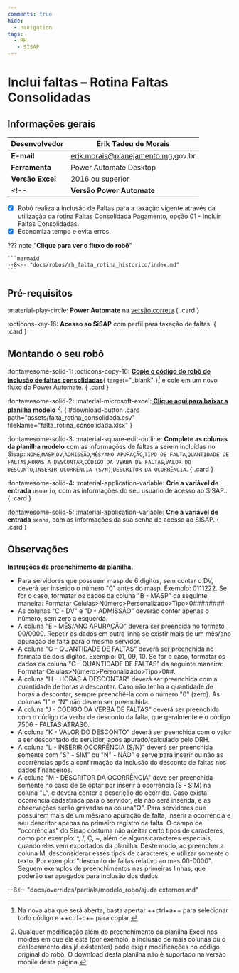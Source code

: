 ```yaml
---
comments: true
hide:
  - navigation
tags:
  - RH
   - SISAP
---
```


# Inclui faltas – Rotina Faltas Consolidadas


## Informações gerais

| **Desenvolvedor**| Erik Tadeu de Morais  |
| ----------- | ------------------------------------ |
| **E-mail**       | erik.morais@planejamento.mg,gov.br|
| **Ferramenta**    | Power Automate Desktop |
| **Versão Excel**    | 2016 ou superior |
<!-- | **Versão Power Automate**    | 2.39.00239.23332 | -->

- [x] Robô realiza a inclusão de Faltas para a taxação vigente através da utilização da rotina Faltas Consolidada Pagamento, opção 01 - Incluir Faltas Consolidadas.
- [x] Economiza tempo e evita erros.

??? note "**Clique para ver o fluxo do robô**"

    ```mermaid
    --8<-- "docs/robos/rh_falta_rotina_historico/index.md"
    ```

## Pré-requisitos

<div class="grid" markdown>

:material-play-circle: __Power Automate__ na [versão correta](#informacoes-gerais)
{ .card }

:octicons-key-16: __Acesso ao SiSAP__ com perfil para taxação de faltas.
{ .card }

</div>

## Montando o seu robô

<div class="grid" markdown>

:fontawesome-solid-1: :octicons-copy-16: [__Copie o código do robô de inclusão de faltas consolidadas__](https://raw.githubusercontent.com/automatiza-mg/biblioteca-de-robos/refs/heads/main/robos/site/scap/falta_rotina_consolidadas/falta_rotina_consolidadas.txt){ target="_blank" }[^1] e cole em um novo fluxo do Power Automate.
{ .card }

:fontawesome-solid-2: :material-microsoft-excel:[ __Clique aqui para baixar a planilha modelo__](javascript:void(0);) [^2].
{ #download-button .card path="assets/falta_rotina_consolidada.csv" fileName="falta_rotina_consolidada.xlsx" }

:fontawesome-solid-3: :material-square-edit-outline: __Complete as colunas da planilha modelo__ com as informações de faltas a serem incluídas no Sisap: `NOME`,`MASP`,`DV`,`ADMISSÃO`,`MÊS/ANO APURAÇÃO`,`TIPO DE FALTA`,`QUANTIDADE DE FALTAS`,`HORAS A DESCONTAR`,`CÓDIGO DA VERBA DE FALTAS`,`VALOR DO DESCONTO`,`INSERIR OCORRÊNCIA (S/N)`,`DESCRITOR DA OCORRÊNCIA`.
{ .card }

:fontawesome-solid-4: :material-application-variable: __Crie a variável de entrada__ `usuario`, com as informações do seu usuário de acesso ao SISAP..
{ .card }

:fontawesome-solid-5: :material-application-variable: __Crie a variável de entrada__ `senha`, com as informações da sua senha de acesso ao SISAP.
{ .card }

</div>

## Observações 

__Instruções de preenchimento da planilha.__

- Para servidores que possuem masp de 6 digitos, sem contar o DV, deverá ser inserido o número "0" antes do masp. Exemplo: 0111222. Se for o caso, formatar os dados da coluna "B - MASP" da seguinte maneira: Formatar Células>Número>Personalizado>Tipo>0######## 
- As colunas "C - DV" e "D - ADMISSÃO" deverão conter apenas o número, sem zero a esquerda. 
- A coluna "E - MÊS/ANO APURAÇÃO" deverá ser preencida no formato 00/0000. Repetir os dados em outra linha se existir mais de um mês/ano apuração de falta para o mesmo servidor. 
- A coluna "G - QUANTIDADE DE FALTAS" deverá ser preenchida no formato de dois digitos. Exemplo: 01, 09, 10. Se for o caso, formatar os dados da coluna "G - QUANTIDADE DE FALTAS" da seguinte maneira: Formatar Células>Número>Personalizado>Tipo>0##.  
- A coluna "H - HORAS A DESCONTAR" deverá ser preenchida com a quantidade de horas a descontar. Caso não tenha a quantidade de horas a descontar, sempre preenchê-la com o número "0" (zero). As colunas "I" e "N" não devem ser preenchida. 
- A coluna "J - CÓDIGO DA VERBA DE FALTAS" deverá ser preenchida com o código da verba de desconto da falta, que geralmente é o código 7506 - FALTAS ATRASO.  
- A coluna  "K - VALOR DO DESCONTO" deverá ser peenchida com o valor a ser descontado do servidor, após apurado/calculado pelo DRH. 
- A coluna "L - INSERIR OCORRÊNCIA (S/N)" deverá ser preenchida somente com "S" - SIM" ou "N" - NÃO" e serve para inserir ou não as ocorrências após a confirmação da inclusão do desconto de faltas nos dados financeiros. 
- A coluna "M - DESCRITOR DA OCORRÊNCIA" deve ser preenchida somente no caso de se optar por inserir a ocorrência (S - SIM) na coluna "L", e deverá conter a descrição do ocorrido. Caso exista ocorrencia cadastrada para o servidor, ela não será inserida, e as observações serão gravadas na coluna"O". Para servidores que possuirem mais de um mês/ano apuração de falta, inserir a ocorrência e seu descritor apenas no primeiro registro de falta. O campo de "ocorrências" do Sisap costuma não aceitar certo tipos de caracteres, como por exemplo: ^, /, Ç, ~, além de alguns caracteres especiais, quando eles vem exportados da planilha. Deste modo, ao preencher a coluna M, desconsiderar esses tipos de caracteres, e utilizar somente o texto. Por exemplo: "desconto de faltas relativo ao mes 00-0000". Seguem exemplos de preenchimentos nas primeiras linhas, que poderão ser apagados para inclusão dos dados. 


--8<-- "docs/overrides/partials/modelo_robo/ajuda externos.md"

[^1]: Na nova aba que será aberta, basta apertar ++ctrl+a++ para selecionar todo código e ++ctrl+c++ para copiar.  
[^2]: Qualquer modificação além do preenchimento da planilha Excel nos moldes em que ela está (por exemplo, a inclusão de mais colunas ou o deslocamento das já existentes) pode exigir modificações no código original do robô. O download desta planilha não é suportado na versão mobile desta página.